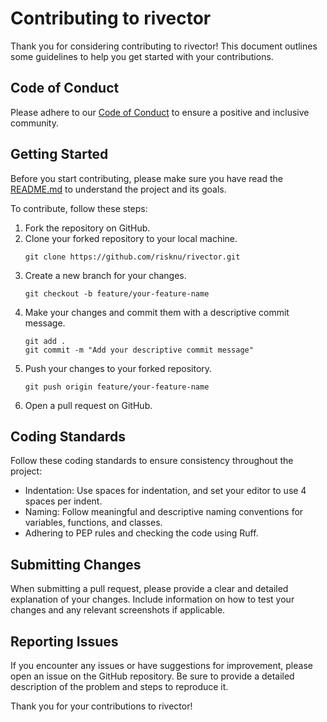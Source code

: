 # Contributing to rivector
Thank you for considering contributing to rivector! This document outlines some guidelines to help you get started with your contributions.

## Code of Conduct
Please adhere to our [Code of Conduct](CODE_OF_CONDUCT.md) to ensure a positive and inclusive community.

## Getting Started
Before you start contributing, please make sure you have read the [README.md](README.md) to understand the project and its goals.

To contribute, follow these steps:
1. Fork the repository on GitHub.
2. Clone your forked repository to your local machine.
    ```
    git clone https://github.com/risknu/rivector.git
    ```
3. Create a new branch for your changes.
    ```
    git checkout -b feature/your-feature-name
    ```
4. Make your changes and commit them with a descriptive commit message.
    ```
    git add .
    git commit -m "Add your descriptive commit message"
    ```
5. Push your changes to your forked repository.
    ```
    git push origin feature/your-feature-name
    ```
6. Open a pull request on GitHub.

## Coding Standards
Follow these coding standards to ensure consistency throughout the project:
- Indentation: Use spaces for indentation, and set your editor to use 4 spaces per indent.
- Naming: Follow meaningful and descriptive naming conventions for variables, functions, and classes.
- Adhering to PEP rules and checking the code using Ruff.

## Submitting Changes
When submitting a pull request, please provide a clear and detailed explanation of your changes. Include information on how to test your changes and any relevant screenshots if applicable.

## Reporting Issues
If you encounter any issues or have suggestions for improvement, please open an issue on the GitHub repository. Be sure to provide a detailed description of the problem and steps to reproduce it.

Thank you for your contributions to rivector!
